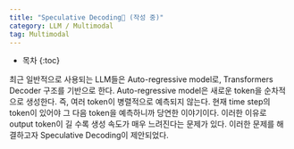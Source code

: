 ```yaml
---
title: "Speculative Decoding🚀 (작성 중)"
category: LLM / Multimodal
tag: Multimodal
---
```








* 목차
{:toc}











최근 일반적으로 사용되는 LLM들은 Auto-regressive model로, Transformers Decoder 구조를 기반으로 한다. Auto-regressive model은 새로운 token을 순차적으로 생성한다. 즉, 여러 token이 병렬적으로 예측되지 않는다. 현재 time step의 token이 있어야 그 다음 token을 예측하니까 당연한 이야기이다. 이러한 이유로 output token이 길 수록 생성 속도가 매우 느려진다는 문제가 있다. 이러한 문제를 해결하고자 Speculative Decoding이 제안되었다. 
